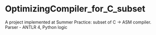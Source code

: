 # OptimizingCompiler_for_C_subset
A project implemented at Summer Practice: subset of C -> ASM compiler. Parser - ANTLR 4, Python logic
